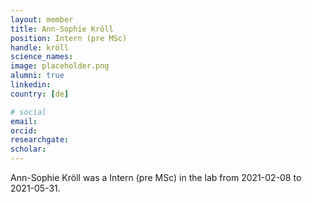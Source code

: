```yaml
---
layout: member
title: Ann-Sophie Kröll
position: Intern (pre MSc)
handle: kröll
science_names:
image: placeholder.png
alumni: true
linkedin:
country: [de]

# social
email:
orcid:
researchgate:
scholar:
---
```


Ann-Sophie Kröll was a Intern (pre MSc) in the lab from 2021-02-08 to 2021-05-31.